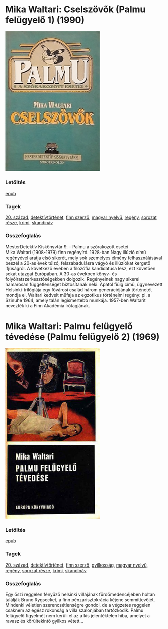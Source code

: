 # <a name="id_679">Mika Waltari: Cselszövők (Palmu felügyelő 1) (1990)</a>
<img src="https://github.com/BercziSandor/calibre_lib/raw/main/libs/main/Mika%20Waltari/Cselszovok%20%28679%29/cover.jpg" alt="cover" width="300"/>

### Letöltés
[epub](https://github.com/BercziSandor/calibre_lib/raw/main/libs/main/Mika%20Waltari/Cselszovok%20%28679%29/Cselszovok%20-%20Mika%20Waltari.epub)

### Tagek
[20. század](https://github.com/berczisandor/calibre_lib/libs/main/blob/main/_tags/20.%20sz%c3%a1zad.md), [detektívtörténet](https://github.com/berczisandor/calibre_lib/libs/main/blob/main/_tags/detekt%c3%advt%c3%b6rt%c3%a9net.md), [finn szerző](https://github.com/berczisandor/calibre_lib/libs/main/blob/main/_tags/finn%20szerz%c5%91.md), [magyar nyelvű](https://github.com/berczisandor/calibre_lib/libs/main/blob/main/_tags/magyar%20nyelv%c5%b1.md), [regény](https://github.com/berczisandor/calibre_lib/libs/main/blob/main/_tags/reg%c3%a9ny.md), [sorozat része](https://github.com/berczisandor/calibre_lib/libs/main/blob/main/_tags/sorozat%20r%c3%a9sze.md), [krimi](https://github.com/berczisandor/calibre_lib/libs/main/blob/main/_tags/krimi.md), [skandináv](https://github.com/berczisandor/calibre_lib/libs/main/blob/main/_tags/skandin%c3%a1v.md)

### Összefoglalás
<div>
<p>MesterDetektív Kiskönyvtár 9. – Palmu a szórakozott esetei<br>Mika Waltari (1908-1979) finn regényíró. 1928-ban Nagy illúzió című regényével aratja első sikerét, mely sok személyes élmény felhasználásával beszél a 20-as évek túlzó, felszabadulásra vágyó és illúziókat kergető ifjúságról. A következő éveben a filozófia kandidátusa lesz, ezt követően sokat utazgat Európában. A 30-as években könyv- és folyóiratszerkesztőségekben dolgozik. Regényeinek nagy sikerei hamarosan függetlenséget biztosítanak neki. Apától fiúig című, úgynevezett Helsinki-trilógiája egy fővárosi család három generációjának történetét mondja el. Waltari kedvelt műfaja az egzotikus történelmi regény: pl. a Szinuhe 1964, amely talán legismertebb munkája. 1957-ben Waltarit nevezték ki a Finn Akadémia írótagjának.</p></div>


# <a name="id_685">Mika Waltari: Palmu felügyelő tévedése (Palmu felügyelő 2) (1969)</a>
<img src="https://github.com/BercziSandor/calibre_lib/raw/main/libs/main/Mika%20Waltari/Palmu%20felugyelo%20tevedese%20%28685%29/cover.jpg" alt="cover" width="300"/>

### Letöltés
[epub](https://github.com/BercziSandor/calibre_lib/raw/main/libs/main/Mika%20Waltari/Palmu%20felugyelo%20tevedese%20%28685%29/Palmu%20felugyelo%20tevedese%20-%20Mika%20Waltari.epub)

### Tagek
[20. század](https://github.com/berczisandor/calibre_lib/libs/main/blob/main/_tags/20.%20sz%c3%a1zad.md), [detektívtörténet](https://github.com/berczisandor/calibre_lib/libs/main/blob/main/_tags/detekt%c3%advt%c3%b6rt%c3%a9net.md), [finn szerző](https://github.com/berczisandor/calibre_lib/libs/main/blob/main/_tags/finn%20szerz%c5%91.md), [gyilkosság](https://github.com/berczisandor/calibre_lib/libs/main/blob/main/_tags/gyilkoss%c3%a1g.md), [magyar nyelvű](https://github.com/berczisandor/calibre_lib/libs/main/blob/main/_tags/magyar%20nyelv%c5%b1.md), [regény](https://github.com/berczisandor/calibre_lib/libs/main/blob/main/_tags/reg%c3%a9ny.md), [sorozat része](https://github.com/berczisandor/calibre_lib/libs/main/blob/main/_tags/sorozat%20r%c3%a9sze.md), [krimi](https://github.com/berczisandor/calibre_lib/libs/main/blob/main/_tags/krimi.md), [skandináv](https://github.com/berczisandor/calibre_lib/libs/main/blob/main/_tags/skandin%c3%a1v.md)

### Összefoglalás
<div>
<p>Egy őszi reggelen fényűző helsinki villájának fürdőmedencéjében holtan találják Bruno Rygsecket, a finn pénzarisztokrácia kéjenc semmittevőjét. Mindenki véletlen szerencsétlenségre gondol, de a végzetes reggelen csaknem az egész rokonság a villa szalonjában tartózkodik. Palmu felügyelő figyelmét nem kerüli el az a kis jelentéktelen hiba, amelyet a ravasz és körültekintő gyilkos vétett…</p></div>


